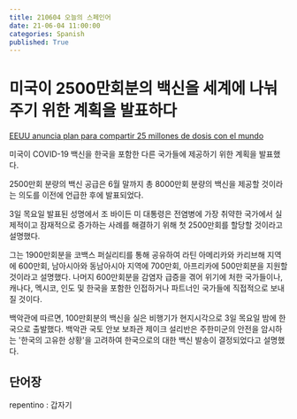 ```yaml
---
title: 210604 오늘의 스페인어
date: 21-06-04 11:00:00
categories: Spanish
published: True
---
```


# 미국이 2500만회분의 백신을 세계에 나눠주기 위한 계획을 발표하다

[EEUU anuncia plan para compartir 25 millones de dosis con el mundo](http://world.kbs.co.kr/service/news_view.htm?lang=s&Seq_Code=76060)

미국이 COVID-19 백신을 한국을 포함한 다른 국가들에 제공하기 위한 계획을 발표했다.

2500만회 분량의 백신 공급은 6월 말까지 총 8000만회 분량의 백신을 제공할 것이라는 의도를 이전에 언급한 후에 발표되었다.

3일 목요일 발표된 성명에서 조 바이든 미 대통령은 전염병에 가장 취약한 국가에서 실제적이고 잠재적으로 증가하는 사례를 해결하기 위해 첫 2500만회를 할당할 것이라고 설명했다.

그는 1900만회분을 코백스 퍼실리티를 통해 공유하여 라틴 아메리카와 카리브해 지역에 600만회, 남아시아와 동남아시아 지역에 700만회, 아프리카에 500만회분을 지원할 것이라고 설명했다. 나머지 600만회분을 감염자 급증을 겪어 위기에 처한 국가들이나, 캐나다, 멕시코, 인도 및 한국을 포함한 인접하거나 파트너인 국가들에 직접적으로 보내질 것이다.

백악관에 따르면, 100만회분의 백신을 실은 비행기가 현지시각으로 3일 목요일 밤에 한국으로 출발했다. 백악관 국토 안보 보좌관 제이크 설리반은 주한미군의 안전을 암시하는 '한국의 고유한 상황'을 고려하여 한국으로의 대한 백신 발송이 결정되었다고 설명했다.


## 단어장

repentino : 갑자기
